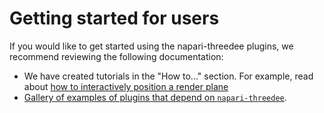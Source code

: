 # Getting started for users

If you would like to get started using the napari-threedee plugins, we recommend reviewing the following documentation:

- We have created tutorials in the "How to..." section. For example, read about [how to interactively position a render plane](https://napari-threedee.github.io/how_to/render_plane_manipulator/)
- [Gallery of examples of plugins that depend on `napari-threedee`](https://napari-threedee.github.io/generated/gallery/).